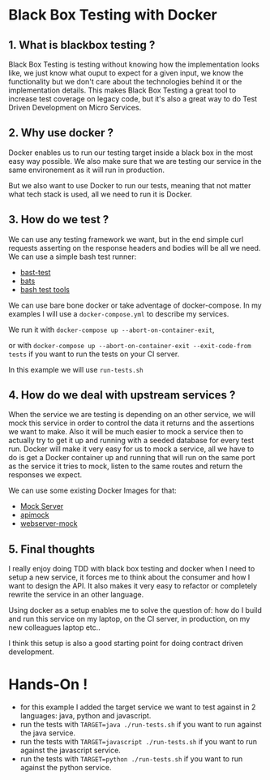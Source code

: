 # Black Box Testing with Docker

## 1. What is blackbox testing ?

Black Box Testing is testing without knowing how the implementation looks like, we just know what ouput to expect for a given input, we know the functionality but we don't care about the technologies behind it or the implementation details. This makes Black Box Testing a great tool to increase test coverage on legacy code, but it's also a great way to do Test Driven Development on Micro Services.

## 2. Why use docker ?

Docker enables us to run our testing target inside a black box in the most easy way possible. We also make sure that we are testing our service in the same environement as it will run in production.

But we also want to use Docker to run our tests, meaning that not matter what tech stack is used, all we need to run it is Docker.

## 3. How do we test ?

We can use any testing framework we want, but in the end simple curl requests asserting on the response headers and bodies will be all we need.
We can use a simple bash test runner:
- [bast-test](https://github.com/campanda/bash-test)
- [bats](https://github.com/bats-core/bats-core)
- [bash test tools](https://thorsteinssonh.github.io/bash_test_tools/)

We can use bare bone docker or take adventage of docker-compose. In my examples I will use a `docker-compose.yml` to describe my services.

We run it with `docker-compose up --abort-on-container-exit`,

or with `docker-compose up --abort-on-container-exit --exit-code-from tests` if you want to run the tests on your CI server.

In this example we will use `run-tests.sh`

## 4. How do we deal with upstream services ?

When the service we are testing is depending on an other service, we will mock this service in order to control the data it returns and the assertions we want to make. Also it will be much easier to mock a service then to actually try to get it up and running with a seeded database for every test run.
Docker will make it very easy for us to mock a service, all we have to do is get a Docker container up and running that will run on the same port as the service it tries to mock, listen to the same routes and return the responses we expect.

We can use some existing Docker Images for that:
- [Mock Server](http://www.mock-server.com/mock_server/running_mock_server.html#docker_container)
- [apimock](https://github.com/pierreprinetti/apimock)
- [webserver-mock](https://github.com/campanda/webserver-mock)

## 5. Final thoughts

I really enjoy doing TDD with black box testing and docker when I need to setup a new service, it forces me to think about the consumer and how I want to design the API. It also makes it very easy to refactor or completely rewrite the service in an other language.

Using docker as a setup enables me to solve the question of: how do I build and run this service on my laptop, on the CI server, in production, on my new colleagues laptop etc..

I think this setup is also a good starting point for doing contract driven development.


# Hands-On !

- for this example I added the target service we want to test against in 2 languages: java, python and javascript.
- run the tests with `TARGET=java ./run-tests.sh` if you want to run against the java service.
- run the tests with `TARGET=javascript ./run-tests.sh` if you want to run against the javascript service.
- run the tests with `TARGET=python ./run-tests.sh` if you want to run against the python service.
